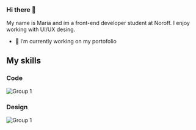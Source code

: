 ### Hi there 👋

My name is Maria and im a front-end developer student at Noroff. I enjoy working with UI/UX desing.


- 🔭 I’m currently working on my portofolio 


## My skills

### Code
![Group 1](https://p92.com/binaries/content/gallery/p92website/technologies/htmlcssjs-details.png)

 
### Design

![Group 1](https://avatars.githubusercontent.com/u/5155369?s=200&v=4)


<!--
**mariajaro/mariajaro** is a ✨ _special_ ✨ repository because its `README.md` (this file) appears on your GitHub profile.

